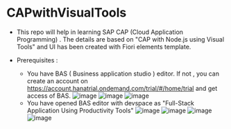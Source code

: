 # CAPwithVisualTools


* This repo will help in learning SAP CAP (Cloud Application Programming) . The details are based on "CAP with Node.js using Visual Tools" and UI has been created with Fiori elements template.

* Prerequisites :
  * You have BAS ( Business application studio ) editor. If not , you can create an account on https://account.hanatrial.ondemand.com/trial/#/home/trial and get access of BAS.
    ![image](https://github.com/MdSaddamKazmi/CAP/assets/54942497/1c003c09-4093-4ad0-93ed-c2a95c7ccffb)
    ![image](https://github.com/MdSaddamKazmi/CAP/assets/54942497/8bec9a26-dc69-4648-b8fd-1bd2e198cc42)
    ![image](https://github.com/MdSaddamKazmi/CAP/assets/54942497/09958524-cb6a-4040-9c51-be69e4c64468)
  * You have opened BAS editor with devspace as "Full-Stack Application Using Productivity Tools"
    ![image](https://github.com/MdSaddamKazmi/CAP/assets/54942497/8833890c-c6ac-428e-b376-01dbb62e8f3e)
    ![image](https://github.com/MdSaddamKazmi/CAPwithVisualTools/assets/54942497/a90f0c64-2d6a-49bb-aadf-1b975f358cb8)
    ![image](https://github.com/MdSaddamKazmi/CAPwithVisualTools/assets/54942497/c03f40b1-dbf7-4b01-aba7-c62fb978e6a3)
    ![image](https://github.com/MdSaddamKazmi/CAPwithVisualTools/assets/54942497/71d8bbec-23e2-4511-80e0-05e61591536d)




